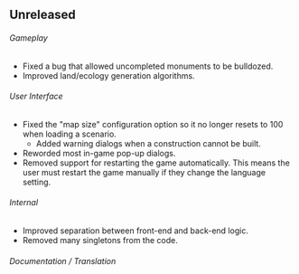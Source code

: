 ## Unreleased

###### Gameplay
- Fixed a bug that allowed uncompleted monuments to be bulldozed.
- Improved land/ecology generation algorithms.

###### User Interface
- Fixed the "map size" configuration option so it no longer resets to 100 when
  loading a scenario.
  - Added warning dialogs when a construction cannot be built.
- Reworded most in-game pop-up dialogs.
- Removed support for restarting the game automatically. This means the user
  must restart the game manually if they change the language setting.

###### Internal
- Improved separation between front-end and back-end logic.
- Removed many singletons from the code.

###### Documentation / Translation
